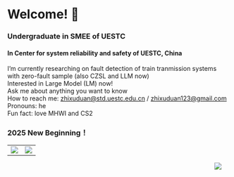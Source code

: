 # Welcome! 👋

### Undergraduate in SMEE of UESTC
#### In Center for system reliability and safety of UESTC, China     

I’m currently researching on fault detection of train tranmission systems with zero-fault sample (also CZSL and LLM now)      
Interested in Large Model (LM) now!     
Ask me about anything you want to know  
How to reach me: zhixuduan@std.uestc.edu.cn / zhixuduan123@gmail.com  
Pronouns: he  
Fun fact: love MHWI and CS2   
### 2025 New Beginning！   

<table>
  <tr>
    <td align="center" style="padding=0;width=50%;">
      <img align="center" style="padding=0;" src="https://github-readme-stats.vercel.app/api/?username=zxuuuustupid&show_icons=true&title_color=4F8CC9&text_color=9f9f9f&bg_color=00000000&hide_border=true&icon_color=4F8CC9&hide_title=true&count_private=true&include_all_commits=true" />
    </td>
    <td align="center" style="padding=0;width=50%;">
      <img align="center" style="padding=0;" src="https://github-readme-stats.vercel.app/api/top-langs/?username=zxuuuustupid&layout=compact&show_icons=true&title_color=4F8CC9&text_color=9f9f9f&bg_color=00000000&hide_border=true&icon_color=00000000&count_private=true" />
    </td>
  </tr>
</table>
</i><img align="right" style="padding=0;" vspace="0" hspace="18" src="https://komarev.com/ghpvc/?username=zxuuuustupid&style=flat"/>
